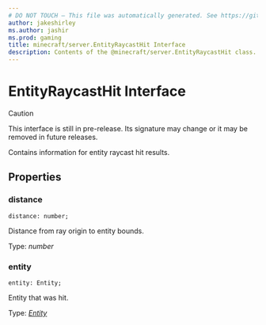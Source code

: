 ```yaml
---
# DO NOT TOUCH — This file was automatically generated. See https://github.com/mojang/minecraftapidocsgenerator to modify descriptions, examples, etc.
author: jakeshirley
ms.author: jashir
ms.prod: gaming
title: minecraft/server.EntityRaycastHit Interface
description: Contents of the @minecraft/server.EntityRaycastHit class.
---
```

# EntityRaycastHit Interface

> [!CAUTION]
> This interface is still in pre-release.  Its signature may change or it may be removed in future releases.

Contains information for entity raycast hit results.

## Properties

### **distance**
`distance: number;`

Distance from ray origin to entity bounds.

Type: *number*

### **entity**
`entity: Entity;`

Entity that was hit.

Type: [*Entity*](Entity.md)
